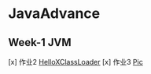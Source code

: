 # JavaAdvance

## Week-1 JVM

[x] 作业2 [HelloXClassLoader](/JavaAdvance/01jvm/src/main/java/me/kelvinchen/jvm/HelloXClassLoader.java)
[x] 作业3 [Pic](/JavaAdvance/01jvm/project3.png)